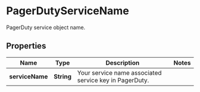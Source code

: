 

# PagerDutyServiceName

PagerDuty service object name.

## Properties

Name | Type | Description | Notes
------------ | ------------- | ------------- | -------------
**serviceName** | **String** | Your service name associated service key in PagerDuty. | 



